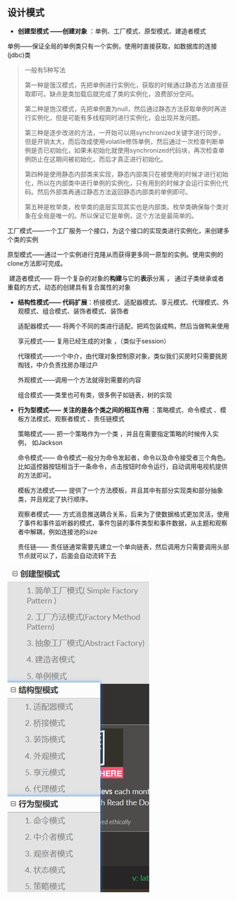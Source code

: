 ## 设计模式

* **创建型模式 ——创建对象** ：单例、工厂模式、原型模式、建造者模式

​	单例——保证全局的单例类只有一个实例，使用时直接获取，如数据库的连接(jdbc)类

> 一般有5种写法
>
> 第一种是饿汉模式，先把单例进行实例化，获取的时候通过静态方法直接获取即可。缺点是类加载后就完成了类的实例化，浪费部分空间。
>
> 第二种是饱汉模式，先把单例置为null，然后通过静态方法获取单例时再进行实例化，但是可能有多线程同时进行实例化，会出现并发问题。
>
> 第三种是逐步改进的方法，一开始可以用synchronized关键字进行同步，但是开销太大，而后改成使用volatile修饰单例，然后通过一次检查判断单例是否已初始化，如果未初始化就使用synchronized代码块，再次检查单例防止在这期间被初始化，而后才真正进行初始化。
>
> 第四种是使用静态内部类来实现，静态内部类只在被使用的时候才进行初始化，所以在内部类中进行单例的实例化，只有用到的时候才会运行实例化代码。然后外部类再通过静态方法返回静态内部类的单例即可。
>
> 第五种是枚举类，枚举类的底层实现其实也是内部类。枚举类确保每个类对象在全局是唯一的。所以保证它是单例，这个方法是最简单的。

​	工厂模式——一个工厂服务一个接口，为这个接口的实现类进行实例化，来创建多个类的实例

​	原型模式——通过一个实例进行克隆从而获得更多同一原型的实例。使用实例的clone方法即可完成。

​	建造者模式—— 将一个复杂的对象的**构建**与它的**表示**分离 ， 通过子类继承或者重载的方式，动态的创建具有复合属性的对象 

* **结构性模式—— 代码扩展**：桥接模式、适配器模式、享元模式、代理模式、外观模式、组合模式、装饰者模式、装饰者

  适配器模式——  将两个不同的类进行适配，把鸡包装成鸭，然后当做鸭来使用 

  享元模式—— 复用已经生成的对象 ，（类似于session）

  代理模式——一个中介，由代理对象控制原对象，类似我们买房时只需要挑房掏钱，中介负责找房办理过户

  外观模式——调用一个方法就得到需要的内容

  组合模式——类里也可有类，很多例子如链表，树的实现

* **行为型模式——  关注的是各个类之间的相互作用** ：策略模式、命令模式 、模板方法模式、观察者模式 、责任链模式

  策略模式—— 把一个策略作为一个类  ，并且在需要指定策略的时候传入实例， 如Jackson

  命令模式—— 命令模式一般分为命令发起者，命令以及命令接受者三个角色。  比如遥控器按钮相当于一条命令，点击按钮时命令运行，自动调用电视机提供的方法即可。 

  模板方法模式—— 提供了一个方法模板，并且其中有部分实现类和部分抽象类，并且规定了执行顺序。 

   观察者模式—— 方式消息推送耦合关系，后来为了使数据格式更加灵活，使用了事件和事件监听器的模式，事件包装的事件类型和事件数据，从主题和观察者中解耦，例如连接池的size

  责任链—— 责任链通常需要先建立一个单向链表，然后调用方只需要调用头部节点就可以了，后面会自动流转下去  

![1595129169886](images/1595129169886.png)

